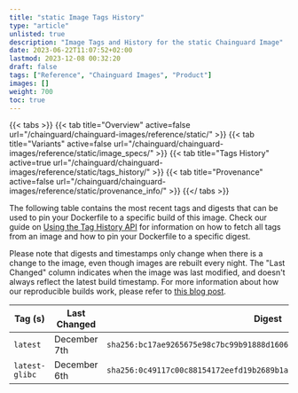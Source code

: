 ```yaml
---
title: "static Image Tags History"
type: "article"
unlisted: true
description: "Image Tags and History for the static Chainguard Image"
date: 2023-06-22T11:07:52+02:00
lastmod: 2023-12-08 00:32:20
draft: false
tags: ["Reference", "Chainguard Images", "Product"]
images: []
weight: 700
toc: true
---
```


{{< tabs >}}
{{< tab title="Overview" active=false url="/chainguard/chainguard-images/reference/static/" >}}
{{< tab title="Variants" active=false url="/chainguard/chainguard-images/reference/static/image_specs/" >}}
{{< tab title="Tags History" active=true url="/chainguard/chainguard-images/reference/static/tags_history/" >}}
{{< tab title="Provenance" active=false url="/chainguard/chainguard-images/reference/static/provenance_info/" >}}
{{</ tabs >}}

The following table contains the most recent tags and digests that can be used to pin your Dockerfile to a specific build of this image. Check our guide on [Using the Tag History API](/chainguard/chainguard-images/using-the-tag-history-api/) for information on how to fetch all tags from an image and how to pin your Dockerfile to a specific digest.

Please note that digests and timestamps only change when there is a change to the image, even though images are rebuilt every night. The "Last Changed" column indicates when the image was last modified, and doesn't always reflect the latest build timestamp. For more information about how our reproducible builds work, please refer to [this blog post](https://www.chainguard.dev/unchained/reproducing-chainguards-reproducible-image-builds).

| Tag (s)         | Last Changed | Digest                                                                    |
|-----------------|--------------|---------------------------------------------------------------------------|
|  `latest`       | December 7th | `sha256:bc17ae9265675e98c7bc99b91888d1606698638418eb3fc1aeeb19110d29b300` |
|  `latest-glibc` | December 6th | `sha256:0c49117c00c88154172eefd19b2689b1acd3cce7be19328e8b64db7a0f1cf1ff` |

